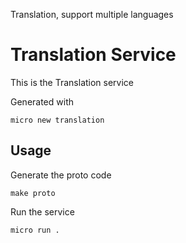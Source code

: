 Translation, support multiple languages

# Translation Service

This is the Translation service

Generated with

```
micro new translation
```

## Usage

Generate the proto code

```
make proto
```

Run the service

```
micro run .
```